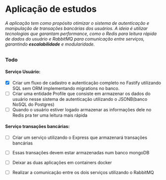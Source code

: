 # Aplicação de estudos
###### A aplicação tem como propósito otimizar o sistema de autenticação e manipulação de transações bancárias dos usuários. A ideia é utilizar tecnologias que garantam performance, como o Redis para leitura rápida de dados do usuário e RabbitMQ para comunicação entre serviços, garantindo **escalabilidade** e modularidade.

### Todo 
#### Serviço Usuário:
- [X] Criar um fluxo de cadastro e autenticação completo no Fastify utilizando SQL sem ORM implementando migrations no banco.
- [ ] Criar uma entidade Profile que consiste em armazenar os dados do usuário nesse sistema de autenticação utilizando o JSONB(banco NoSQL do Postgres)
- [ ] Quando o usuário estiver logado armazenar as informações dele no Redis pra ter uma leitura mais rápida
  
#### Serviço transações bancárias:
- [ ] Criar um serviço utilizando o Express que armazenará transações bancárias
- [ ] Essas transações devem estar armazenadas num banco mongoDB
- [ ] Deixar as duas aplicações em containers docker
- [ ] Realizar a comunicação entre os dois serviços utilizando o RabbitMQ


